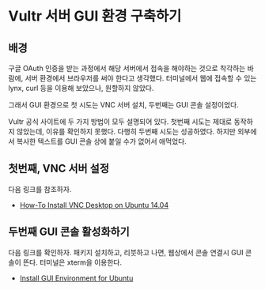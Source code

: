 # Vultr 서버 GUI 환경 구축하기

## 배경

구글 OAuth 인증을 받는 과정에서 해당 서버에서 접속을 해야하는 것으로 착각하는 바람에, 서버 환경에서 브라우저를 써야 한다고 생각했다.
터미널에서 웹에 접속할 수 있는 lynx, curl 등을 이용해 보았으나, 원할하지 않았다.

그래서 GUI 환경으로 첫 시도는 VNC 서버 설치, 두번째는 GUI 콘솔 설정이었다.

Vultr 공식 사이트에 두 가지 방법이 모두 설명되어 있다. 첫번째 시도는 제대로 동작하지 않았는데, 이유를 확인하지 못했다.
다행히 두번째 시도는 성공하였다. 하지만 외부에서 복사한 텍스트를 GUI 콘솔 상에 붙일 수가 없어서 애먹었다.

## 첫번째, VNC 서버 설정

다음 링크를 참조하자.

* [How-To Install VNC Desktop on Ubuntu 14.04](https://www.vultr.com/docs/how-to-install-vnc-desktop-on-ubuntu-14-04)

## 두번째 GUI 콘솔 활성화하기

다음 링크를 확인하자. 패키지 설치하고, 리붓하고 나면, 웹상에서 콘솔 연결시 GUI 콘솔이 뜬다. 터미널은 xterm을 이용한다.
* [Install GUI Environment for Ubuntu](https://www.vultr.com/docs/install-gui-environment-for-ubuntu)